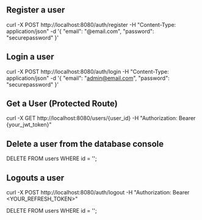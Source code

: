 ## Register a user

curl -X POST http://localhost:8080/auth/register -H "Content-Type: application/json" -d '{
"email": "@email.com",
"password": "securepassword"
}'

## Login a user

curl -X POST http://localhost:8080/auth/login -H "Content-Type: application/json" -d '{
"email": "admin@email.com",
"password": "securepassword"
}'

## Get a User (Protected Route)

curl -X GET http://localhost:8080/users/{user_id} -H "Authorization: Bearer {your_jwt_token}"

## Delete a user from the database console

DELETE FROM users WHERE id = '';

## Logouts a user

curl -X POST http://localhost:8080/auth/logout -H "Authorization: Bearer <YOUR_REFRESH_TOKEN>"

DELETE FROM users WHERE id = '';
